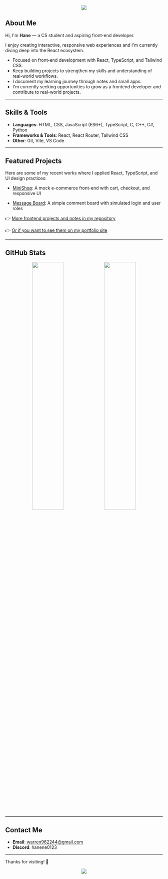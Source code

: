 
<p align="center">
  <img src="https://capsule-render.vercel.app/api?type=waving&color=0e1a40&height=180&section=header&text=hane96&fontColor=ffffff&fontSize=40&animation=fadeIn" />
</p>


## About Me

Hi, I'm **Hane** — a CS student and aspiring front-end developer.  

I enjoy creating interactive, responsive web experiences and I'm currently diving deep into the React ecosystem.

- Focused on front-end development with React, TypeScript, and Tailwind CSS.  
- Keep building projects to strengthen my skills and understanding of real-world workflows.  
- I document my learning journey through notes and small apps.  
- I'm currently seeking opportunities to grow as a frontend developer and contribute to real-world projects.


---

## Skills & Tools

- **Languages**: HTML, CSS, JavaScript (ES6+), TypeScript, C, C++, C#, Python
- **Frameworks & Tools**: React, React Router, Tailwind CSS
- **Other**: Git, Vite, VS Code

---

## Featured Projects

Here are some of my recent works where I applied React, TypeScript, and UI design practices:

- [MiniShop](https://github.com/hane96/frontend_related/tree/main/MiniShop): A mock e-commerce front-end with cart, checkout, and responsive UI  

- [Message Board](https://github.com/hane96/frontend_related/tree/main/message-board): A simple comment board with simulated login and user roles

👉 [More frontend projects and notes in my repository](https://github.com/hane96/frontend_related/tree/main)

👉 [Or if you want to see them on my portfolio site](https://hane96website.vercel.app/)

---

## GitHub Stats

<div align="center">
  <img src="https://github-readme-stats.vercel.app/api?username=hane96&show_icons=true&theme=tokyonight&hide_border=true" width="45%" />
  <img src="https://github-readme-stats.vercel.app/api/top-langs/?username=hane96&layout=compact&theme=tokyonight&hide_border=true&exclude_repo=UnitySimpleTowerDefense" width="45%" />
</div>

---

## Contact Me

- **Email**: [warren962244@gmail.com](mailto:warren962244@gmail.com)  
- **Discord**: hanene0123

---
Thanks for visiting! 🌟


<p align="center">
  <img src="https://capsule-render.vercel.app/api?type=waving&color=0e1a40&height=120&section=footer"/>
</p>

